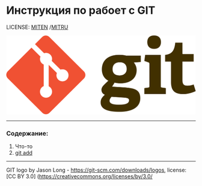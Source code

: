 # Инструкция по рабоет с GIT

LICENSE: [MITEN](./licenseEN.md) /[MITRU](./licenseRU.md)

![git-logo](./Git-logo.png)

---

### Содержание:
1. Что-то
2. [git add](./add.md)



---

GIT logo by Jason Long - https://git-scm.com/downloads/logos, license: [CC BY 3.0] (https://creativecommons.org/licenses/by/3.0/